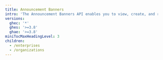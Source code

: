 ```yaml
---
title: Announcement Banners
intro: 'The Announcement Banners API enables you to view, create, and remove an announcement banner for your enterprise or organization.'
versions:
  ghec: '*'
  ghes: '>=3.8'
  ghae: '>=3.8'
miniTocMaxHeadingLevel: 3
children:
  - /enterprises
  - /organizations
---
```


